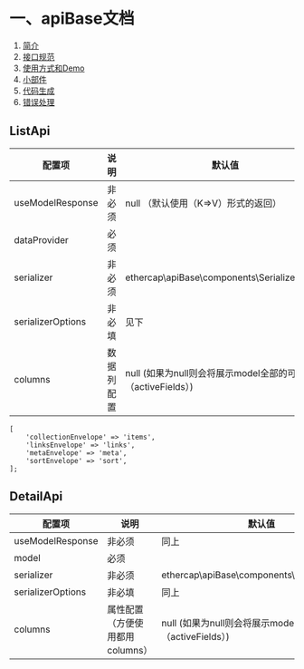# 一、apiBase文档

1. [简介](简介.md)
2. [接口规范](接口规范.md)
2. [使用方式和Demo](使用方式和Demo.md)
2. [小部件](小部件.md)
2. [代码生成](小部件.md)
2. [错误处理](错误处理.md)

## ListApi

配置项 | 说明 | 默认值 
---|---|---
useModelResponse| 非必须 | null （默认使用（K=>V）形式的返回）
dataProvider| 必须 | 
serializer | 非必须 | ethercap\apiBase\components\Serializer::class
serializerOptions | 非必填 | 见下
columns | 数据列配置 | null (如果为null则会将展示model全部的可用属性（activeFields）)

```
[
    'collectionEnvelope' => 'items',
    'linksEnvelope' => 'links',
    'metaEnvelope' => 'meta',
    'sortEnvelope' => 'sort',
];
```

## DetailApi

配置项 | 说明 | 默认值 
---|---|---
useModelResponse| 非必须 | 同上
model| 必须 | 
serializer | 非必须 | ethercap\apiBase\components\Serializer::class
serializerOptions | 非必填 | 同上
columns | 属性配置（方便使用都用columns） | null (如果为null则会将展示model全部的可用属性（activeFields）)